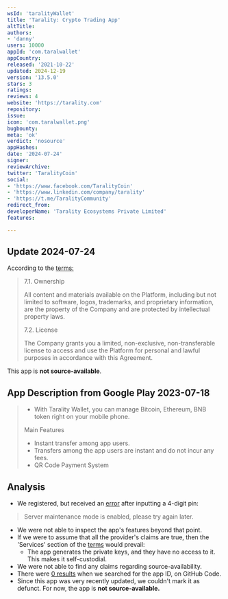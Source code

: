 ```yaml
---
wsId: 'taralityWallet'
title: 'Tarality: Crypto Trading App'
altTitle: 
authors:
- 'danny'
users: 10000
appId: 'com.taralwallet'
appCountry: 
released: '2021-10-22'
updated: 2024-12-19
version: '13.5.0'
stars: 3
ratings: 
reviews: 4
website: 'https://tarality.com'
repository: 
issue: 
icon: 'com.taralwallet.png'
bugbounty: 
meta: 'ok'
verdict: 'nosource'
appHashes: 
date: '2024-07-24'
signer: 
reviewArchive: 
twitter: 'TaralityCoin'
social:
- 'https://www.facebook.com/TaralityCoin'
- 'https://www.linkedin.com/company/tarality'
- 'https://t.me/TaralityCommunity'
redirect_from: 
developerName: 'Tarality Ecosystems Private Limited'
features: 

---
```


## Update 2024-07-24

According to the [terms:](https://tarality.com/terms-conditions)

> 7.1. Ownership
> 
> All content and materials available on the Platform, including but not limited to software, logos, trademarks, and proprietary information, are the property of the Company and are protected by intellectual property laws.
>
> 7.2. License
>
> The Company grants you a limited, non-exclusive, non-transferable license to access and use the Platform for personal and lawful purposes in accordance with this Agreement.

This app is **not source-available**.

## App Description from Google Play 2023-07-18

> - With Tarality Wallet, you can manage Bitcoin, Ethereum, BNB token right on your mobile phone.
>
> Main Features
>
> - Instant transfer among app users.
> - Transfers among the app users are instant and do not incur any fees.
> - QR Code Payment System

## Analysis

- We registered, but received an [error](https://twitter.com/BitcoinWalletz/status/1681128714866753536) after inputting a 4-digit pin:

> Server maintenance mode is enabled, please try again later.

- We were not able to inspect the app's features beyond that point. 
- If we were to assume that all the provider's claims are true, then the 'Services' section of the [terms](https://tarality.online/terms-and-conditions/) would prevail:
    - The app generates the private keys, and they have no access to it. This makes it self-custodial.
- We were not able to find any claims regarding source-availability. 
- There were [0 results](https://github.com/search?q=com.taralwallet&type=code) when we searched for the app ID, on GitHub Code.
- Since this app was very recently updated, we couldn't mark it as defunct. For now, the app is **not source-available.**


